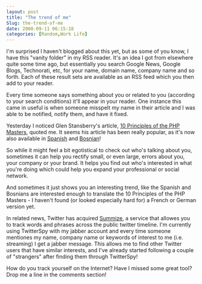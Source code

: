 ```yaml
---
layout: post
title: "The trend of me"
Slug: the-trend-of-me
date: 2008-09-11 06:15:18
categories: [Random,Work Life]
---
```

I'm surprised I haven't blogged about this yet, but as some of you know, I have this "vanity folder" in my RSS reader. It's an idea I got from elsewhere quite some time ago, but essentially you search Google News, Google Blogs, Technorati, etc, for your name, domain name, company name and so forth. Each of these result sets are available as an RSS feed which you then add to your reader.

Every time someone says something about you or related to you (according to your search conditions) it'll appear in your reader. One instance this came in useful is when someone misspelt my name in their article and I was able to be notified, notify them, and have it fixed.

Yesterday I noticed Glen Stansberry's article, [10 Principles of the PHP Masters](http://nettuts.com/articles/10-principles-of-the-php-masters/ "10 Principles of the PHP Masters by Glen Stansberry"), quoted me. It seems his article has been really popular, as it's now also available in [Spanish](http://www.codigo200.com/10-principios-fundamentales-para-el-desarrollo-en-php " 10 principios fundamentales para el desarrollo en PHP") and [Bosnian](http://www.programeri.com/2008/09/10/10-principa-php-gospodara/ "10 Principa PHP Gospodara")!

So while it might feel a bit egotistical to check out who's talking about you, sometimes it can help you rectify small, or even large, errors about you, your company or your brand. It helps you find out who's interested in what you're doing which could help you expand your professional or social network.

And sometimes it just shows you an interesting trend, like the Spanish and Bosnians are interested enough to translate the 10 Principles of the PHP Masters - I haven't found (or looked especially hard for) a French or German version yet.

In related news, Twitter has acquired [Summize](http://search.twitter.com/ "Summize - the new Twitter search"), a service that allowes you to track words and phrases across the public twitter timeline. I'm currently using TwitterSpy with my jabber account and every time someone mentiones my name, company name or keywords of interest to me (i.e. streaming) I get a jabber message. This allows me to find other Twitter users that have similar interests, and I've already started following a couple of "strangers" after finding them through TwitterSpy!

How do you track yourself on the Internet? Have I missed some great tool? Drop me a line in the comments section!
